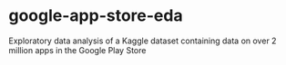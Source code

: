 # google-app-store-eda
Exploratory data analysis of a Kaggle dataset containing data on over 2 million apps in the Google Play Store
